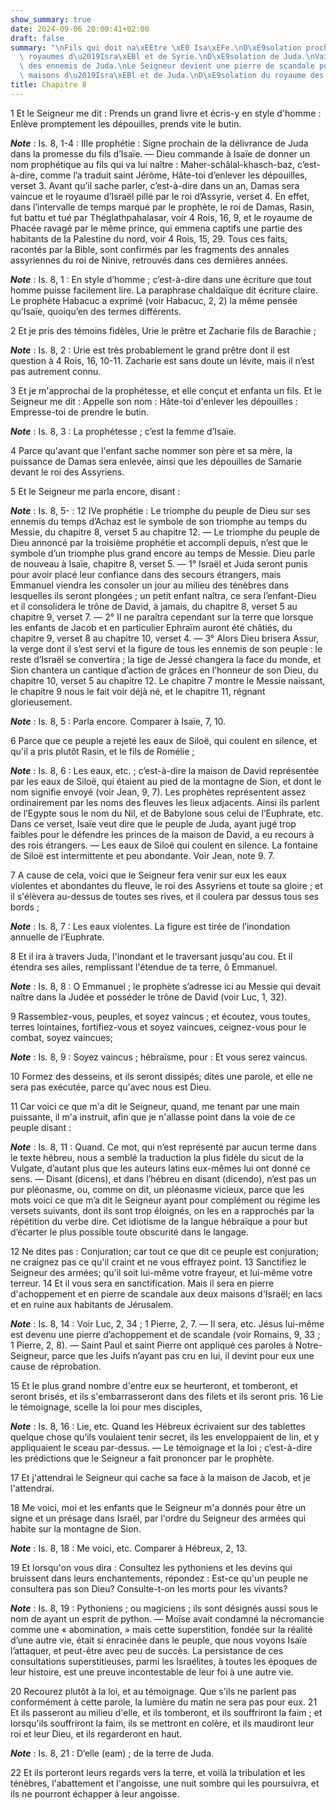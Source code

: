 ```yaml
---
show_summary: true
date: 2024-09-06 20:00:41+02:00
draft: false
summary: "\nFils qui doit na\xEEtre \xE0 Isa\xEFe.\nD\xE9solation prochaine des deux\
  \ royaumes d\u2019Isra\xEBl et de Syrie.\nD\xE9solation de Juda.\nVains efforts\
  \ des ennemis de Juda.\nLe Seigneur devient une pierre de scandale pour les deux\
  \ maisons d\u2019Isra\xEBl et de Juda.\nD\xE9solation du royaume des dix tribus.\n"
title: Chapitre 8
---
```





1 Et le Seigneur me dit : Prends un grand livre et écris-y en style d'homme : Enlève promptement les dépouilles, prends vite le butin.

***Note*** :  Is. 8, 1-4 : IIIe prophétie : Signe prochain de la délivrance de Juda dans la promesse du fils d’Isaïe. ― Dieu commande à Isaïe de donner un nom prophétique au fils qui va lui naître : Maher-schâlal-khasch-baz, c’est-à-dire, comme l’a traduit saint Jérôme, Hâte-toi d’enlever les dépouilles, verset 3. Avant qu’il sache parler, c’est-à-dire dans un an, Damas sera vaincue et le royaume d’Israël pillé par le roi d’Assyrie, verset 4. En effet, dans l’intervalle de temps marqué par le prophète, le roi de Damas, Rasin, fut battu et tué par Théglathpahalasar, voir 4 Rois, 16, 9, et le royaume de Phacée ravagé par le même prince, qui emmena captifs une partie des habitants de la Palestine du nord, voir 4 Rois, 15, 29. Tous ces faits, racontés par la Bible, sont confirmés par les fragments des annales assyriennes du roi de Ninive, retrouvés dans ces dernières années.

***Note*** :  Is. 8, 1 : En style d’homme ; c’est-à-dire dans une écriture que tout homme puisse facilement lire. La paraphrase chaldaïque dit écriture claire. Le prophète Habacuc a exprimé (voir Habacuc, 2, 2) la même pensée qu’Isaïe, quoiqu’en des termes différents.

2 Et je pris des témoins fidèles, Urie le prêtre et Zacharie fils de Barachie ;

***Note*** :  Is. 8, 2 : Urie est très probablement le grand prêtre dont il est question à 4 Rois, 16, 10-11. Zacharie est sans doute un lévite, mais il n’est pas autrement connu.

3 Et je m'approchai de la prophétesse, et elle conçut et enfanta un fils. Et le Seigneur me dit : Appelle son nom : Hâte-toi d'enlever les dépouilles : Empresse-toi de prendre le butin.

***Note*** :  Is. 8, 3 : La prophétesse ; c’est la femme d’Isaïe.

4 Parce qu'avant que l'enfant sache nommer son père et sa mère, la puissance de Damas sera enlevée, ainsi que les dépouilles de Samarie devant le roi des Assyriens.


5 Et le Seigneur me parla encore, disant :

***Note*** :  Is. 8, 5- : 12 IVe prophétie : Le triomphe du peuple de Dieu sur ses ennemis du temps d’Achaz est le symbole de son triomphe au temps du Messie, du chapitre 8, verset 5 au chapitre 12. ― Le triomphe du peuple de Dieu annoncé par la troisième prophétie et accompli depuis, n’est que le symbole d’un triomphe plus grand encore au temps de Messie. Dieu parle de nouveau à Isaïe, chapitre 8, verset 5. ― 1° Israël et Juda seront punis pour avoir placé leur confiance dans des secours étrangers, mais Emmanuel viendra les consoler un jour au milieu des ténèbres dans lesquelles ils seront plongées ; un petit enfant naîtra, ce sera l’enfant-Dieu et il consolidera le trône de David, à jamais, du chapitre 8, verset 5 au chapitre 9, verset 7. ― 2° Il ne paraîtra cependant sur la terre que lorsque les enfants de Jacob et en particulier Ephraïm auront été châtiés, du chapitre 9, verset 8 au chapitre 10, verset 4. ― 3° Alors Dieu brisera Assur, la verge dont il s’est servi et la figure de tous les ennemis de son peuple :
le reste d’Israël se convertira ; la tige de Jessé changera la face du monde, et Sion chantera un cantique d’action de grâces en l’honneur de son Dieu, du chapitre 10, verset 5 au chapitre 12. Le chapitre 7 montre le Messie naissant, le chapitre 9 nous le fait voir déjà né, et le chapitre 11, régnant glorieusement.

***Note*** :  Is. 8, 5 : Parla encore. Comparer à Isaïe, 7, 10.

6 Parce que ce peuple a rejeté les eaux de Siloë, qui coulent en silence, et qu'il a pris plutôt Rasin, et le fils de Romélie ;

***Note*** :  Is. 8, 6 : Les eaux, etc. ; c’est-à-dire la maison de David représentée par les eaux de Siloë, qui étaient au pied de la montagne de Sion, et dont le nom signifie envoyé (voir Jean, 9, 7). Les prophètes représentent assez ordinairement par les noms des fleuves les lieux adjacents. Ainsi ils parlent de l’Egypte sous le nom du Nil, et de Babylone sous celui de l’Euphrate, etc. Dans ce verset, Isaïe veut dire que le peuple de Juda, ayant jugé trop faibles pour le défendre les princes de la maison de David, a eu recours à des rois étrangers. ― Les eaux de Siloë qui coulent en silence. La fontaine de Siloë est intermittente et peu abondante. Voir Jean, note 9. 7.

7 A cause de cela, voici que le Seigneur fera venir sur eux les eaux violentes et abondantes du fleuve, le roi des Assyriens et toute sa gloire ; et il s'élèvera au-dessus de toutes ses rives, et il coulera par dessus tous ses bords ;

***Note*** :  Is. 8, 7 : Les eaux violentes. La figure est tirée de l’inondation annuelle de l’Euphrate.

8 Et il ira à travers Juda, l'inondant et le traversant jusqu'au cou. Et il étendra ses ailes, remplissant l'étendue de ta terre, ô Emmanuel.

***Note*** :  Is. 8, 8 : O Emmanuel ; le prophète s’adresse ici au Messie qui devait naître dans la Judée et posséder le trône de David (voir Luc, 1, 32).


9 Rassemblez-vous, peuples, et soyez vaincus ; et écoutez, vous toutes, terres lointaines, fortifiez-vous et soyez vaincues, ceignez-vous pour le combat, soyez vaincues;

***Note*** :  Is. 8, 9 : Soyez vaincus ; hébraïsme, pour : Et vous serez vaincus.

10 Formez des desseins, et ils seront dissipés; dites une parole, et elle ne sera pas exécutée, parce qu'avec nous est Dieu.


11 Car voici ce que m'a dit le Seigneur, quand, me tenant par une main puissante, il m'a instruit, afin que je n'allasse point dans la voie de ce peuple disant :

***Note*** :  Is. 8, 11 : Quand. Ce mot, qui n’est représenté par aucun terme dans le texte hébreu, nous a semblé la traduction la plus fidèle du sicut de la Vulgate, d’autant plus que les auteurs latins eux-mêmes lui ont donné ce sens. ― Disant (dicens), et dans l’hébreu en disant (dicendo), n’est pas un pur pléonasme, ou, comme on dit, un pléonasme vicieux, parce que les mots voici ce que m’a dit le Seigneur ayant pour complément ou régime les versets suivants, dont ils sont trop éloignés, on les en a rapprochés par la répétition du verbe dire. Cet idiotisme de la langue hébraïque a pour but d’écarter le plus possible toute obscurité dans le langage.

12 Ne dites pas : Conjuration; car tout ce que dit ce peuple est conjuration; ne craignez pas ce qu'il craint et ne vous effrayez point. 13 Sanctifiez le Seigneur des armées; qu'il soit lui-même votre frayeur, et lui-même votre terreur. 14 Et il vous sera en sanctification. Mais il sera en pierre d'achoppement et en pierre de scandale aux deux maisons d'Israël; en lacs et en ruine aux habitants de Jérusalem.

***Note*** :  Is. 8, 14 : Voir Luc, 2, 34 ; 1 Pierre, 2, 7. ― Il sera, etc. Jésus lui-même est devenu une pierre d’achoppement et de scandale (voir Romains, 9, 33 ; 1 Pierre, 2, 8). ― Saint Paul et saint Pierre ont appliqué ces paroles à Notre-Seigneur, parce que les Juifs n’ayant pas cru en lui, il devint pour eux une cause de réprobation.

15 Et le plus grand nombre d'entre eux se heurteront, et tomberont, et seront brisés, et ils s'embarrasseront dans des filets et ils seront pris. 16 Lie le témoignage, scelle la loi pour mes disciples,

***Note*** :  Is. 8, 16 : Lie, etc. Quand les Hébreux écrivaient sur des tablettes quelque chose qu’ils voulaient tenir secret, ils les enveloppaient de lin, et y appliquaient le sceau par-dessus. ― Le témoignage et la loi ; c’est-à-dire les prédictions que le Seigneur a fait prononcer par le prophète.


17 Et j'attendrai le Seigneur qui cache sa face à la maison de Jacob, et je l'attendrai.


18 Me voici, moi et les enfants que le Seigneur m'a donnés pour être un signe et un présage dans Israël, par l'ordre du Seigneur des armées qui habite sur la montagne de Sion.

***Note*** :  Is. 8, 18 : Me voici, etc. Comparer à Hébreux, 2, 13.

19 Et lorsqu'on vous dira : Consultez les pythoniens et les devins qui bruissent dans leurs enchantements, répondez : Est-ce qu'un peuple ne consultera pas son Dieu? Consulte-t-on les morts pour les vivants?

***Note*** :  Is. 8, 19 : Pythoniens ; ou magiciens ; ils sont désignés aussi sous le nom de ayant un esprit de python. ― Moïse avait condamné la nécromancie comme une « abomination, » mais cette superstition, fondée sur la réalité d’une autre vie, était si enracinée dans le peuple, que nous voyons Isaïe l’attaquer, et peut-être avec peu de succès. La persistance de ces consultations superstitieuses, parmi les Israélites, à toutes les époques de leur histoire, est une preuve incontestable de leur foi à une autre vie.

20 Recourez plutôt à la loi, et au témoignage. Que s'ils ne parlent pas conformément à cette parole, la lumière du matin ne sera pas pour eux. 21 Et ils passeront au milieu d'elle, et ils tomberont, et ils souffriront la faim ; et lorsqu'ils souffriront la faim, ils se mettront en colère, et ils maudiront leur roi et leur Dieu, et ils regarderont en haut.

***Note*** :  Is. 8, 21 : D’elle (eam) ; de la terre de Juda.

22 Et ils porteront leurs regards vers la terre, et voilà la tribulation et les ténèbres, l'abattement et l'angoisse, une nuit sombre qui les poursuivra, et ils ne pourront échapper à leur angoisse.


